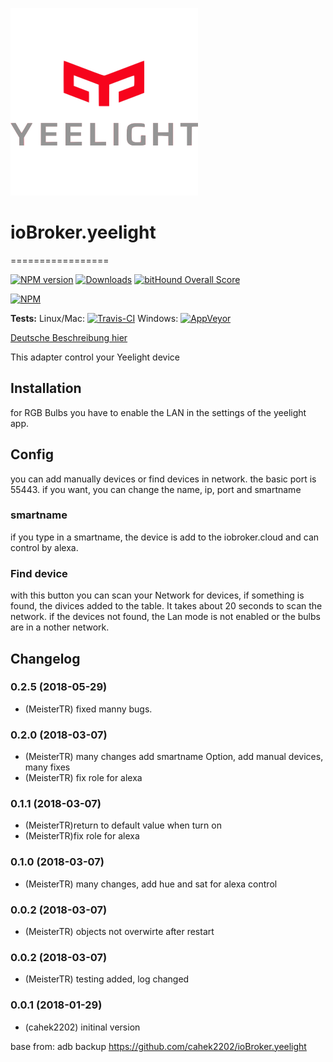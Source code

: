 ![Logo](admin/yeelight.png)
# ioBroker.yeelight
=================

[![NPM version](http://img.shields.io/npm/v/iobroker.landroid-s.svg)](https://www.npmjs.com/package/iobroker.landroid-s)
[![Downloads](https://img.shields.io/npm/dm/iobroker.landroid-s.svg)](https://www.npmjs.com/package/iobroker.landroid-s)
[![bitHound Overall Score](https://www.bithound.io/github/MeisterTR/ioBroker.yeelight/badges/score.svg)](https://www.bithound.io/github/MeisterTR/iobroker.yeelight)

[![NPM](https://nodei.co/npm/iobroker.yeelight.png?downloads=true)](https://nodei.co/npm/iobroker.yeelight/)

**Tests:** Linux/Mac: [![Travis-CI](https://api.travis-ci.org/MeisterTR/ioBroker.yeelight.svg?branch=master)](https://travis-ci.org/MeisterTR/ioBroker.yeelight)
Windows: [![AppVeyor](https://ci.appveyor.com/api/projects/status/github/MeisterTR/ioBroker.yeelight?branch=master&svg=true)](https://ci.appveyor.com/project/MeisterTR/ioBroker-yeelight/)


[Deutsche Beschreibung hier](README_de.md)

This adapter control your Yeelight device

## Installation
for RGB Bulbs you have to enable the LAN in the settings of the yeelight app.

## Config
you can add manually devices or find devices in network. the basic port is 55443. if you want, you can change the name, ip, port and smartname

### smartname
if you type in a smartname, the device is add to the iobroker.cloud and can control by alexa. 

### Find device
with this button you can scan your Network for devices, if something is found, the divices added to the table. It takes about 20 seconds to scan the network. if the devices not found, the Lan mode is not enabled or the bulbs are in a nother network.


## Changelog
### 0.2.5 (2018-05-29)
* (MeisterTR) fixed manny bugs.
### 0.2.0 (2018-03-07)
* (MeisterTR) many changes add smartname Option, add manual devices, many fixes
* (MeisterTR) fix role for alexa
### 0.1.1 (2018-03-07)
* (MeisterTR)return to default value when turn on
* (MeisterTR)fix role for alexa
### 0.1.0 (2018-03-07)
* (MeisterTR) many changes, add hue and sat for alexa control
### 0.0.2 (2018-03-07)
* (MeisterTR) objects not overwirte after restart
### 0.0.2 (2018-03-07)
* (MeisterTR) testing added, log changed
### 0.0.1 (2018-01-29)
* (cahek2202) initinal version



base from: adb backup https://github.com/cahek2202/ioBroker.yeelight
